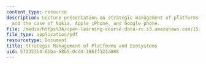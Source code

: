 ```yaml
---
content_type: resource
description: Lecture presentation on strategic management of platforms and ecosystem,
  and the case of Nokia, Apple iPhone, and Google phone.
file: /media/https%3A/open-learning-course-data-rc.s3.amazonaws.com/15-912-technology-strategy-fall-2008/5f2353b46bba58b50cd4186ff121a888_lec_15.pdf
file_type: application/pdf
resourcetype: Document
title: Strategic Management of Platforms and Ecosystems
uid: 5f2353b4-6bba-58b5-0cd4-186ff121a888
---
```

